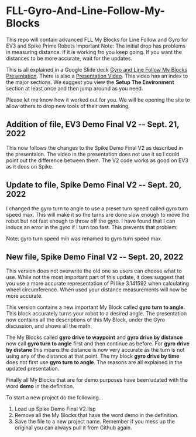 # FLL-Gyro-And-Line-Follow-My-Blocks
This repo will contain advanced FLL My Blocks for Line Follow and Gyro for EV3 and Spike Prime Robots
Important Note: The initial drop has problems in measuring distance. If it is working fro you keep going. If you want the distances to be more accurate, wait for the updates. 

This is all explained in a Google Slide deck [Gyro and Line Follow My Blocks Presentation](https://docs.google.com/presentation/d/1Vga1y9exY-jyWSlCoF_mPb3-asiujL25wlZJDBCBb4c/edit?usp=sharing). There is also a [Presentation Video](https://youtu.be/Y-mmc1qfdfc). This video has an index to the major sections. We suggest you view the **Setup The Environment** section at least once and then jump around as you need. 

Please let me know how it worked out for you. We will be opening the site to allow others to drop new tools of their own making. 

## Addition of file, EV3 Demo Final V2 -- Sept. 21, 2022
This now follows the changes to the Spike Demo Final V2 as described in the presentaion. The video in the presentation does not use it so I could point out the difference between them. The V2 code works as good on EV3 as it deos on Spike. 


## Update to file, Spike Demo Final V2 -- Sept. 20, 2022
I changed the gyro turn to angle to use a preset turn speed called gyro turn speed max. This will make it so the turns are done slow enough to move the robot but not fast enough to throw off the gyro. I have found that I can induce an error in the gyro if I turn too fast. This prevents that problem.

Note: gyro turn speed min was renamed to gyro turn speed max. 


## New file, Spike Demo Final V2 -- Sept. 20, 2022
This version does not overwrite the old one so users can choose what to use. While not the most important part of this update, it does suggest that you use a more accurate representation of Pi like 3.141592 when calculating wheel circumference. When used your distance measurements will now be more accurate. 

This version contains a new important My Block called **gyro turn to angle**. This block accurately turns your robot to a desired angle. The presentation now contains all the descriptions of this My Block, under the Gyro discussion, and shows all the math. 

The My Blocks called **gyro drive to waypoint** and **gyro drive by distance** now call **gyro turn to angle** first and then continue as before. For **gyro drive by distane** this means the distance is now very accurate as the turn is not using any of the distance at that point. The my block **gyro drive by time** does not first use **gyro turn to angle**. The reasons are all explained in the updated presentation. 

Finally all My Blocks that are for demo purposes have been udated with the word **demo** in the definition. 

To start a new project do the following...
1) Load up Spike Demo Final V2.llsp
2) Remove all the My Blocks that have the word demo in the definition.
3) Save the file to a new project name. 
Remember if you mess up the original you can always pull it from Github again. 
